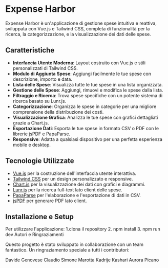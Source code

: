 # Expense Harbor

Expense Harbor è un'applicazione di gestione spese intuitiva e reattiva, sviluppata con Vue.js e Tailwind CSS, completa di funzionalità per la ricerca, la categorizzazione, e la visualizzazione dei dati delle spese.

## Caratteristiche

- **Interfaccia Utente Moderna**: Layout costruito con Vue.js e stili personalizzati di Tailwind CSS.
- **Modulo di Aggiunta Spese**: Aggiungi facilmente le tue spese con descrizione, importo e data.
- **Lista delle Spese**: Visualizza tutte le tue spese in una lista organizzata.
- **Gestione delle Spese**: Aggiungi, rimuovi e modifica le spese dalla lista.
- **Filtraggio e Ricerca**: Trova spese specifiche con un potente sistema di ricerca basato su Lunr.js.
- **Categorizzazione**: Organizza le spese in categorie per una migliore comprensione della distribuzione dei costi.
- **Visualizzazione Grafica**: Analizza le tue spese con grafici dettagliati grazie a Chart.js.
- **Esportazione Dati**: Esporta le tue spese in formato CSV o PDF con le librerie jsPDF e PapaParse.
- **Responsive**: Adatta a qualsiasi dispositivo per una perfetta esperienza mobile e desktop.

## Tecnologie Utilizzate

- [Vue.js](https://vuejs.org/) per la costruzione dell'interfaccia utente interattiva.
- [Tailwind CSS](https://tailwindcss.com/) per un design personalizzato e responsive.
- [Chart.js](https://www.chartjs.org/) per la visualizzazione dei dati con grafici e diagrammi.
- [Lunr.js](https://lunrjs.com/) per la ricerca full-text lato client delle spese.
- [PapaParse](https://www.papaparse.com/) per l'elaborazione e l'esportazione di dati in CSV.
- [jsPDF](https://parall.ax/products/jspdf) per generare PDF lato client.

## Installazione e Setup

Per utilizzare l'applicazione:
1.clona il repository
2. npm install
3. npm run dev
Autori e Ringraziamenti

Questo progetto è stato sviluppato in collaborazione con un team fantastico. Un ringraziamento speciale a tutti i contributori:

Davide Genovese
Claudio Simone Marotta
Kadrije Kashari
Aurora Picano

